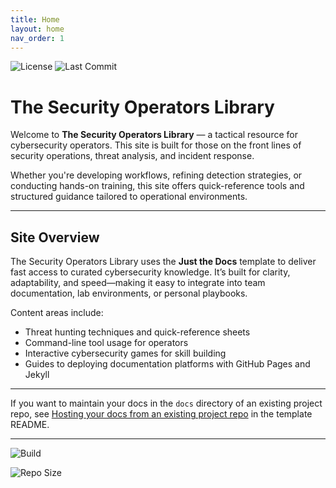 ```yaml
---
title: Home
layout: home
nav_order: 1
---
```


![License](https://img.shields.io/github/license/chatala1/secops-starters.svg)  ![Last Commit](https://img.shields.io/github/last-commit/chatala1/secops-starters.svg)

# The Security Operators Library

Welcome to **The Security Operators Library** — a tactical resource for cybersecurity operators. This site is built for those on the front lines of security operations, threat analysis, and incident response.

Whether you're developing workflows, refining detection strategies, or conducting hands-on training, this site offers quick-reference tools and structured guidance tailored to operational environments.

---

## Site Overview

The Security Operators Library uses the **Just the Docs** template to deliver fast access to curated cybersecurity knowledge. It’s built for clarity, adaptability, and speed—making it easy to integrate into team documentation, lab environments, or personal playbooks.

Content areas include:
- Threat hunting techniques and quick-reference sheets
- Command-line tool usage for operators
- Interactive cybersecurity games for skill building
- Guides to deploying documentation platforms with GitHub Pages and Jekyll

---

If you want to maintain your docs in the `docs` directory of an existing project repo, see [Hosting your docs from an existing project repo](https://github.com/just-the-docs/just-the-docs-template/blob/main/README.md#hosting-your-docs-from-an-existing-project-repo) in the template README.

----

![Build](https://github.com/chatala1/secops-starters/actions/workflows/pages.yml/badge.svg)

![Repo Size](https://img.shields.io/github/repo-size/your-username/your-repo.svg)



